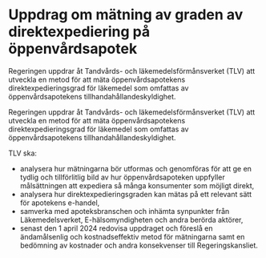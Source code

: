 # Uppdrag om mätning av graden av direktexpediering på öppenvårdsapotek

Regeringen uppdrar åt Tandvårds- och läkemedelsförmånsverket (TLV) att utveckla en metod för att mäta öppenvårdsapotekens direktexpedieringsgrad för läkemedel som omfattas av öppenvårdsapotekens tillhandahållandeskyldighet.

Regeringen uppdrar åt Tandvårds- och läkemedelsförmånsverket (TLV) att utveckla en metod för att mäta öppenvårdsapotekens direktexpedieringsgrad för läkemedel som omfattas av öppenvårdsapotekens tillhandahållandeskyldighet.

TLV ska:

* analysera hur mätningarna bör utformas och genomföras för att ge en tydlig och tillförlitlig bild av hur öppenvårdsapoteken uppfyller målsättningen att expediera så många konsumenter som möjligt direkt,
* analysera hur direktexpedieringsgraden kan mätas på ett relevant sätt för apotekens e-handel,
* samverka med apoteksbranschen och inhämta synpunkter från Läkemedelsverket, E-hälsomyndigheten och andra berörda aktörer,
* senast den 1 april 2024 redovisa uppdraget och föreslå en ändamålsenlig och kostnadseffektiv metod för mätningarna samt en bedömning av kostnader och andra konsekvenser till Regeringskansliet.
